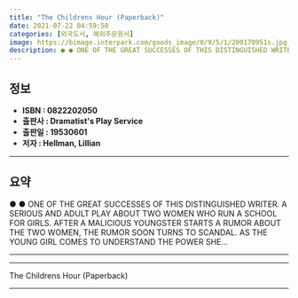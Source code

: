 ```yaml
---
title: "The Childrens Hour (Paperback)"
date: 2021-07-22 04:59:50
categories: [외국도서, 해외주문원서]
image: https://bimage.interpark.com/goods_image/0/9/5/1/200170951s.jpg
description: ● ● ONE OF THE GREAT SUCCESSES OF THIS DISTINGUISHED WRITER. A SERIOUS AND ADULT PLAY ABOUT TWO WOMEN WHO RUN A SCHOOL FOR GIRLS. AFTER A MALICIOUS YOUNGSTER
---
```


## **정보**

- **ISBN : 0822202050**
- **출판사 : Dramatist's Play Service**
- **출판일 : 19530601**
- **저자 : Hellman, Lillian**

------



## **요약**

●  ●  ONE OF THE GREAT SUCCESSES OF THIS DISTINGUISHED WRITER. A SERIOUS AND ADULT PLAY ABOUT TWO WOMEN WHO RUN A SCHOOL FOR GIRLS. AFTER A MALICIOUS YOUNGSTER STARTS A RUMOR ABOUT THE TWO WOMEN, THE RUMOR SOON TURNS TO SCANDAL. AS THE YOUNG GIRL COMES TO UNDERSTAND THE POWER SHE... 

------



------


The Childrens Hour (Paperback) 

------



